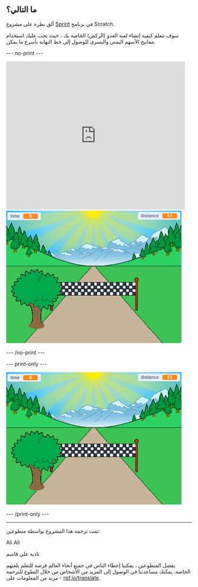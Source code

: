 ## ما التالي؟

ألق نظرة على مشروع [Sprint](https://projects.raspberrypi.org/en/projects/sprint) في برنامج Scratch.

سوف تتعلم كيفية إنشاء لعبة العدو (الركض) الخاصة بك ، حيث يجب عليك استخدام مفاتيح الأسهم اليمنى واليسرى للوصول إلى خط النهاية بأسرع ما يمكن.

--- no-print ---

<div class="scratch-preview">
  <iframe allowtransparency="true" width="485" height="402" src="https://scratch.mit.edu/projects/embed/298930696/?autostart=false" frameborder="0" scrolling="no"></iframe>
  <img src="images/sprint-final.png">
</div>

--- /no-print ---

--- print-only ---

![المشروع كامل](images/sprint-final.png)

--- /print-only ---

***

تمت ترجمة هذا المشروع بواسطة متطوعين:

Ali Ali

نادية علي قاسم

بفضل المتطوعين ، يمكننا إعطاء الناس في جميع أنحاء العالم فرصة للتعلم بلغتهم الخاصة. يمكنك مساعدتنا في الوصول إلى المزيد من الأشخاص من خلال التطوع للترجمة - مزيد من المعلومات على [rpf.io/translate](https://rpf.io/translate).